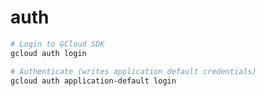 # auth

```sh
# Login to GCloud SDK
gcloud auth login
```

```sh
# Authenticate (writes application default credentials)
gcloud auth application-default login
```
